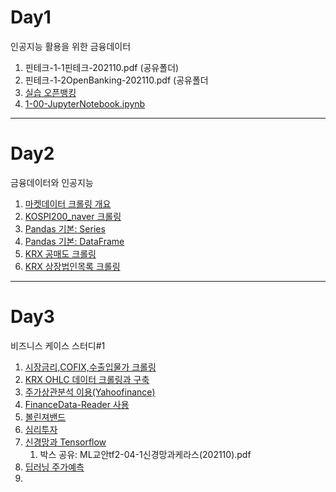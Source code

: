 # Day1

인공지능 활용을 위한 금융데이터

1. 핀테크-1-1핀테크-202110.pdf (공유폴더)
2. 핀테크-1-2OpenBanking-202110.pdf (공유폴더
3. [실습 오픈뱅킹](1-1.2오픈뱅킹-NH_0.ipynb)
4. [1-00-JupyterNotebook.ipynb](https://github.com/thinkbee/lecture_AI_2021/blob/main/day1/1-00-JupyterNotebook.ipynb)




---

# Day2

금융데이터와 인공지능

1. [마켓데이터 크롤링 개요](금융데이터1-01마켓데이터_크롤링개요.ipynb)
1. [KOSPI200_naver 크롤링](금융데이터1-04KOSPI200_naver_crawling.ipynb)
1. [Pandas 기본: Series](2-05PandasBasic1_Series.ipynb)
1. [Pandas 기본: DataFrame](2-05PandasBasic2_DataFrame.ipynb)
2. [KRX 공매도 크롤링](금융데이터1-05KRX-shortselling.ipynb)
2. [KRX 상장법인목록 크롤링](금융데이터1-06KRX상장법인목록_크롤링.ipynb)


---

# Day3

비즈니스 케이스 스터디#1


1. [시장금리,COFIX,수출입물가 크롤링](금융데이터2-02시장금리_COFIX_수출입물가.ipynb)
1. [KRX OHLC 데이터 크롤링과 구축](금융데이터1-10krx_marcap_process.ipynb)
1. [주가상관분석 이용(Yahoofinance)](투자01-상관분석Yahoofinance.ipynb)
2. [FinanceData-Reader 사용](FDR01-users-guide0.ipynb)
3. [볼린져밴드](투자02-볼린저밴드.ipynb)
4. [심리투자](투자03-심리투자.ipynb)
5. [신경망과 Tensorflow](투자ML01-신경망과MLP_tf2.ipynb)
   1. 박스 공유: ML교안tf2-04-1신경망과케라스(202110).pdf
6. [딥러닝 주가예측](투자ML03딥러닝주가예측-RNN.ipynb)
7. 

